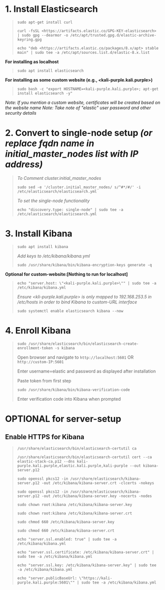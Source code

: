 # 1. Install Elasticsearch
> `sudo apt-get install curl`
> 
> `curl -fsSL <https://artifacts.elastic.co/GPG-KEY-elasticsearch> | sudo gpg --dearmor -o /etc/apt/trusted.gpg.d/elastic-archive-keyring.gpg`
> 
> `echo "deb <https://artifacts.elastic.co/packages/8.x/apt> stable main" | sudo tee -a /etc/apt/sources.list.d/elastic-8.x.list`

 **For installing as localhost**
> `sudo apt install elasticsearch`

**For installing as some custom website (e.g., <kali-purple.kali.purple>)**
> `sudo bash -c "export HOSTNAME=<kali-purple.kali.purple>; apt-get install elasticsearch -y"`

*Note: If you mention a custom website, certificates will be created based on the website name*
*Note: Take note of "elastic" user password and other security details*

# 2. Convert to single-node setup *(or replace fqdn name in initial_master_nodes list with IP address)*
> *To Comment cluster.initial_master_nodes*
> 
>  `sudo sed -e '/cluster.initial_master_nodes/ s/^#*/#/' -i /etc/elasticsearch/elasticsearch.yml`
> 
> *To set the single-node functionality*
> 
> `echo "discovery.type: single-node" | sudo tee -a /etc/elasticsearch/elasticsearch.yml`

# 3. Install Kibana
> `sudo apt install kibana`
>
> *Add keys to /etc/kibana/kibana.yml*
>
> `sudo /usr/share/kibana/bin/kibana-encryption-keys generate -q`

**Optional for custom-website:[Nothing to run for localhost]**
> `echo "server.host: \"<kali-purple.kali.purple>\"" | sudo tee -a /etc/kibana/kibana.yml`
> 
> *Ensure <kli-purple.kali.purple> is only mapped to 192.168.253.5 in /etc/hosts in order to bind Kibana to custom-URL interface*
> 
> `sudo systemctl enable elasticsearch kibana --now`

# 4. Enroll Kibana
> `sudo /usr/share/elasticsearch/bin/elasticsearch-create-enrollment-token -s kibana`
> 
> Open browser and navigate to `http://localhost:5601`  OR `http://custom-IP:5601`
> 
> Enter username=elastic and password as displayed after installation
> 
> Paste token from first step
> 
> `sudo /usr/share/kibana/bin/kibana-verification-code`
> 
> Enter verification code into Kibana when prompted

# OPTIONAL for server-setup
## Enable HTTPS for Kibana
> `/usr/share/elasticsearch/bin/elasticsearch-certutil ca`
> 
> `/usr/share/elasticsearch/bin/elasticsearch-certutil cert --ca elastic-stack-ca.p12 --dns kali-purple.kali.purple,elastic.kali.purple,kali-purple --out kibana-server.p12`
> 
> `sudo openssl pkcs12 -in /usr/share/elasticsearch/kibana-server.p12 -out /etc/kibana/kibana-server.crt -clcerts -nokeys`
> 
> `sudo openssl pkcs12 -in /usr/share/elasticsearch/kibana-server.p12 -out /etc/kibana/kibana-server.key -nocerts -nodes`
> 
> `sudo chown root:kibana /etc/kibana/kibana-server.key`
> 
> `sudo chown root:kibana /etc/kibana/kibana-server.crt`
> 
> `sudo chmod 660 /etc/kibana/kibana-server.key`
> 
> `sudo chmod 660 /etc/kibana/kibana-server.crt`
> 
> `echo "server.ssl.enabled: true" | sudo tee -a /etc/kibana/kibana.yml`
> 
> `echo "server.ssl.certificate: /etc/kibana/kibana-server.crt" | sudo tee -a /etc/kibana/kibana.yml`
> 
> `echo "server.ssl.key: /etc/kibana/kibana-server.key" | sudo tee -a /etc/kibana/kibana.yml`
> 
> `echo "server.publicBaseUrl: \"https://kali-purple.kali.purple:5601\"" | sudo tee -a /etc/kibana/kibana.yml`

